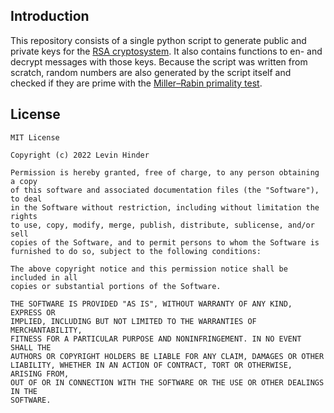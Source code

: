 ## Introduction
This repository consists of a single python script to generate public and private keys for the [RSA cryptosystem](https://en.wikipedia.org/wiki/RSA_(cryptosystem)). It also contains functions to en- and decrypt messages with those keys. Because the script was written from scratch, random numbers are also generated by the script itself and checked if they are prime with the [Miller–Rabin primality test](https://en.wikipedia.org/wiki/Miller%E2%80%93Rabin_primality_test).


## License

    MIT License

    Copyright (c) 2022 Levin Hinder

    Permission is hereby granted, free of charge, to any person obtaining a copy
    of this software and associated documentation files (the "Software"), to deal
    in the Software without restriction, including without limitation the rights
    to use, copy, modify, merge, publish, distribute, sublicense, and/or sell
    copies of the Software, and to permit persons to whom the Software is
    furnished to do so, subject to the following conditions:

    The above copyright notice and this permission notice shall be included in all
    copies or substantial portions of the Software.

    THE SOFTWARE IS PROVIDED "AS IS", WITHOUT WARRANTY OF ANY KIND, EXPRESS OR
    IMPLIED, INCLUDING BUT NOT LIMITED TO THE WARRANTIES OF MERCHANTABILITY,
    FITNESS FOR A PARTICULAR PURPOSE AND NONINFRINGEMENT. IN NO EVENT SHALL THE
    AUTHORS OR COPYRIGHT HOLDERS BE LIABLE FOR ANY CLAIM, DAMAGES OR OTHER
    LIABILITY, WHETHER IN AN ACTION OF CONTRACT, TORT OR OTHERWISE, ARISING FROM,
    OUT OF OR IN CONNECTION WITH THE SOFTWARE OR THE USE OR OTHER DEALINGS IN THE
    SOFTWARE.

